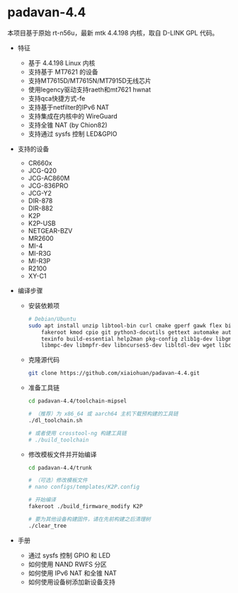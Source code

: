 # padavan-4.4 #

本项目基于原始 rt-n56u，最新 mtk 4.4.198 内核，取自 D-LINK GPL 代码。

- 特征
  - 基于 4.4.198 Linux 内核
  - 支持基于 MT7621 的设备
  - 支持MT7615D/MT7615N/MT7915D无线芯片
  - 使用legency驱动支持raeth和mt7621 hwnat
  - 支持qca快捷方式-fe
  - 支持基于netfilter的IPv6 NAT
  - 支持集成在内核中的 WireGuard
  - 支持全锥 NAT (by Chion82)
  - 支持通过 sysfs 控制 LED&GPIO


- 支持的设备
  - CR660x
  - JCG-Q20
  - JCG-AC860M
  - JCG-836PRO
  - JCG-Y2
  - DIR-878
  - DIR-882
  - K2P
  - K2P-USB
  - NETGEAR-BZV
  - MR2600
  - MI-4
  - MI-R3G
  - MI-R3P
  - R2100
  - XY-C1

- 编译步骤
  - 安装依赖项
    ```sh
    # Debian/Ubuntu
    sudo apt install unzip libtool-bin curl cmake gperf gawk flex bison nano xxd \
        fakeroot kmod cpio git python3-docutils gettext automake autopoint \
        texinfo build-essential help2man pkg-config zlib1g-dev libgmp3-dev \
        libmpc-dev libmpfr-dev libncurses5-dev libltdl-dev wget libc-dev-bin

    ```
  - 克隆源代码
    ```sh
    git clone https://github.com/xiaiohuan/padavan-4.4.git
    ```
  - 准备工具链
    ```sh
    cd padavan-4.4/toolchain-mipsel

    # （推荐）为 x86_64 或 aarch64 主机下载预构建的工具链
    ./dl_toolchain.sh

    # 或者使用 crosstool-ng 构建工具链
    # ./build_toolchain
    ```
  - 修改模板文件并开始编译
    ```sh
    cd padavan-4.4/trunk

    # （可选）修改模板文件
    # nano configs/templates/K2P.config

    # 开始编译
    fakeroot ./build_firmware_modify K2P

    # 要为其他设备构建固件，请在先前构建之后清理树
    ./clear_tree
    ```

- 手册
  - 通过 sysfs 控制 GPIO 和 LED
  - 如何使用 NAND RWFS 分区
  - 如何使用 IPv6 NAT 和全锥 NAT
  - 如何使用设备树添加新设备支持
